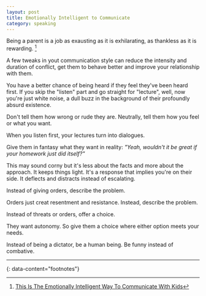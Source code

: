 ```yaml
---
layout: post
title: Emotionally Intelligent to Communicate
category: speaking
---
```


Being a parent is a job as exausting as it is exhilarating, as thankless as it is rewarding. [^1]

A few tweaks in yout communication style can reduce the intensity and duration of conflict, get them to behave better and improve your relationship with them.

You have a better chance of being heard if they feel they've been heard first. If you skip the "listen" part and go straight for "lecture", well, now you're just white noise, a dull buzz in the background of their profoundly absurd existence.

Don't tell them how wrong or rude they are. Neutrally, tell them how you feel or what you want.

When you listen first, your lectures turn into dialogues.

Give them in fantasy what they want in reality: _"Yeah, wouldn't it be great if your homework just did itself?"_

This may sound corny but it's less about the facts and more about the approach. It keeps things light. It's a response that implies you're on their side. It deflects and distracts instead of escalating.

Instead of giving orders, describe the problem.

Orders just creat resentment and resistance. Instead, describe the problem.

Instead of threats or orders, offer a choice.

They want autonomy. So give them a choice where either option meets your needs.

Instead of being a dictator, be a human being. Be funny instead of combative.

---
{: data-content="footnotes"}

[^1]: [This Is The Emotionally Intelligent Way To Communicate With Kids](https://bakadesuyo.com/2023/11/kids/)
